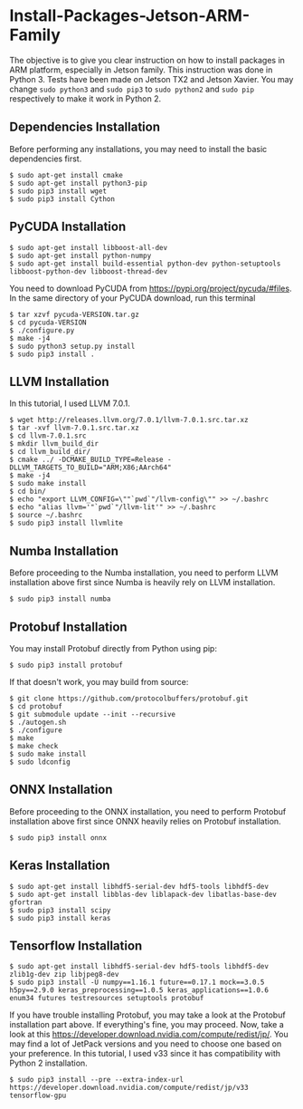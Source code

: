 # Install-Packages-Jetson-ARM-Family
The objective is to give you clear instruction on how to install packages in ARM platform, especially in Jetson family. This instruction was done in Python 3. Tests have been made on Jetson TX2 and Jetson Xavier. You may change ```sudo python3``` and ```sudo pip3``` to ```sudo python2``` and ```sudo pip``` respectively to make it work in Python 2.

## Dependencies Installation
Before performing any installations, you may need to install the basic dependencies first.
```
$ sudo apt-get install cmake
$ sudo apt-get install python3-pip
$ sudo pip3 install wget
$ sudo pip3 install Cython
```

## PyCUDA Installation
```
$ sudo apt-get install libboost-all-dev
$ sudo apt-get install python-numpy
$ sudo apt-get install build-essential python-dev python-setuptools libboost-python-dev libboost-thread-dev
```
You need to download PyCUDA from https://pypi.org/project/pycuda/#files. In the same directory of your PyCUDA download, run this terminal
```
$ tar xzvf pycuda-VERSION.tar.gz
$ cd pycuda-VERSION
$ ./configure.py
$ make -j4
$ sudo python3 setup.py install
$ sudo pip3 install .
```

## LLVM Installation
In this tutorial, I used LLVM 7.0.1.
```
$ wget http://releases.llvm.org/7.0.1/llvm-7.0.1.src.tar.xz
$ tar -xvf llvm-7.0.1.src.tar.xz
$ cd llvm-7.0.1.src
$ mkdir llvm_build_dir
$ cd llvm_build_dir/
$ cmake ../ -DCMAKE_BUILD_TYPE=Release -DLLVM_TARGETS_TO_BUILD="ARM;X86;AArch64"
$ make -j4
$ sudo make install
$ cd bin/
$ echo "export LLVM_CONFIG=\""`pwd`"/llvm-config\"" >> ~/.bashrc
$ echo "alias llvm='"`pwd`"/llvm-lit'" >> ~/.bashrc
$ source ~/.bashrc
$ sudo pip3 install llvmlite
```

## Numba Installation
Before proceeding to the Numba installation, you need to perform LLVM installation above first since Numba is heavily rely on LLVM installation.
```
$ sudo pip3 install numba
```

## Protobuf Installation
You may install Protobuf directly from Python using pip:
```
$ sudo pip3 install protobuf
```
If that doesn't work, you may build from source:
```
$ git clone https://github.com/protocolbuffers/protobuf.git
$ cd protobuf
$ git submodule update --init --recursive
$ ./autogen.sh
$ ./configure
$ make
$ make check
$ sudo make install
$ sudo ldconfig
```

## ONNX Installation
Before proceeding to the ONNX installation, you need to perform Protobuf installation above first since ONNX heavily relies on Protobuf installation.
```
$ sudo pip3 install onnx
```

## Keras Installation
```
$ sudo apt-get install libhdf5-serial-dev hdf5-tools libhdf5-dev
$ sudo apt-get install libblas-dev liblapack-dev libatlas-base-dev gfortran
$ sudo pip3 install scipy
$ sudo pip3 install keras
```

## Tensorflow Installation
```
$ sudo apt-get install libhdf5-serial-dev hdf5-tools libhdf5-dev zlib1g-dev zip libjpeg8-dev
$ sudo pip3 install -U numpy==1.16.1 future==0.17.1 mock==3.0.5 h5py==2.9.0 keras_preprocessing==1.0.5 keras_applications==1.0.6 enum34 futures testresources setuptools protobuf
```
If you have trouble installing Protobuf, you may take a look at the Protobuf installation part above. If everything's fine, you may proceed. Now, take a look at this https://developer.download.nvidia.com/compute/redist/jp/. You may find a lot of JetPack versions and you need to choose one based on your preference. In this tutorial, I used v33 since it has compatibility with Python 2 installation. 
```
$ sudo pip3 install --pre --extra-index-url https://developer.download.nvidia.com/compute/redist/jp/v33 tensorflow-gpu
```
